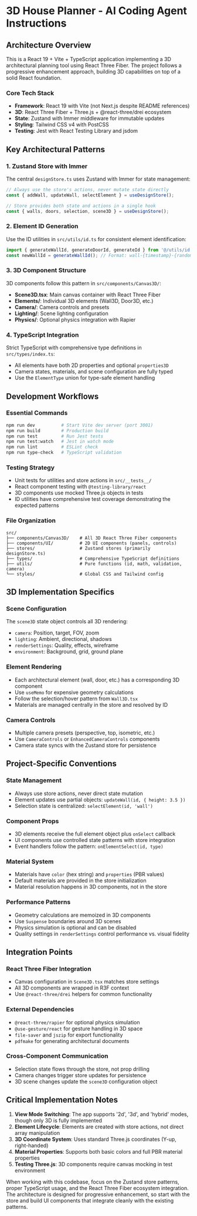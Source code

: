 # 3D House Planner - AI Coding Agent Instructions

## Architecture Overview

This is a React 19 + Vite + TypeScript application implementing a 3D architectural planning tool using React Three Fiber. The project follows a progressive enhancement approach, building 3D capabilities on top of a solid React foundation.

### Core Tech Stack
- **Framework**: React 19 with Vite (not Next.js despite README references)
- **3D**: React Three Fiber + Three.js + @react-three/drei ecosystem
- **State**: Zustand with Immer middleware for immutable updates
- **Styling**: Tailwind CSS v4 with PostCSS
- **Testing**: Jest with React Testing Library and jsdom

## Key Architectural Patterns

### 1. Zustand Store with Immer
The central `designStore.ts` uses Zustand with Immer for state management:
```typescript
// Always use the store's actions, never mutate state directly
const { addWall, updateWall, selectElement } = useDesignStore();

// Store provides both state and actions in a single hook
const { walls, doors, selection, scene3D } = useDesignStore();
```

### 2. Element ID Generation
Use the ID utilities in `src/utils/id.ts` for consistent element identification:
```typescript
import { generateWallId, generateDoorId, generateId } from '@/utils/id';
const newWallId = generateWallId(); // Format: wall-{timestamp}-{random}
```

### 3. 3D Component Structure
3D components follow this pattern in `src/components/Canvas3D/`:
- **Scene3D.tsx**: Main canvas container with React Three Fiber
- **Elements/**: Individual 3D elements (Wall3D, Door3D, etc.)
- **Camera/**: Camera controls and presets
- **Lighting/**: Scene lighting configuration
- **Physics/**: Optional physics integration with Rapier

### 4. TypeScript Integration
Strict TypeScript with comprehensive type definitions in `src/types/index.ts`:
- All elements have both 2D properties and optional `properties3D`
- Camera states, materials, and scene configuration are fully typed
- Use the `ElementType` union for type-safe element handling

## Development Workflows

### Essential Commands
```bash
npm run dev          # Start Vite dev server (port 3001)
npm run build        # Production build
npm run test         # Run Jest tests
npm run test:watch   # Jest in watch mode
npm run lint         # ESLint check
npm run type-check   # TypeScript validation
```

### Testing Strategy
- Unit tests for utilities and store actions in `src/__tests__/`
- React component testing with `@testing-library/react`
- 3D components use mocked Three.js objects in tests
- ID utilities have comprehensive test coverage demonstrating the expected patterns

### File Organization
```
src/
├── components/Canvas3D/    # All 3D React Three Fiber components
├── components/UI/          # 2D UI components (panels, controls)
├── stores/                 # Zustand stores (primarily designStore.ts)
├── types/                  # Comprehensive TypeScript definitions
├── utils/                  # Pure functions (id, math, validation, camera)
└── styles/                 # Global CSS and Tailwind config
```

## 3D Implementation Specifics

### Scene Configuration
The `scene3D` state object controls all 3D rendering:
- `camera`: Position, target, FOV, zoom
- `lighting`: Ambient, directional, shadows
- `renderSettings`: Quality, effects, wireframe
- `environment`: Background, grid, ground plane

### Element Rendering
- Each architectural element (wall, door, etc.) has a corresponding 3D component
- Use `useMemo` for expensive geometry calculations
- Follow the selection/hover pattern from `Wall3D.tsx`
- Materials are managed centrally in the store and resolved by ID

### Camera Controls
- Multiple camera presets (perspective, top, isometric, etc.)
- Use `CameraControls` or `EnhancedCameraControls` components
- Camera state syncs with the Zustand store for persistence

## Project-Specific Conventions

### State Management
- Always use store actions, never direct state mutation
- Element updates use partial objects: `updateWall(id, { height: 3.5 })`
- Selection state is centralized: `selectElement(id, 'wall')`

### Component Props
- 3D elements receive the full element object plus `onSelect` callback
- UI components use controlled state patterns with store integration
- Event handlers follow the pattern: `onElementSelect(id, type)`

### Material System
- Materials have `color` (hex string) and `properties` (PBR values)
- Default materials are provided in the store initialization
- Material resolution happens in 3D components, not in the store

### Performance Patterns
- Geometry calculations are memoized in 3D components
- Use `Suspense` boundaries around 3D scenes
- Physics simulation is optional and can be disabled
- Quality settings in `renderSettings` control performance vs. visual fidelity

## Integration Points

### React Three Fiber Integration
- Canvas configuration in `Scene3D.tsx` matches store settings
- All 3D components are wrapped in R3F context
- Use `@react-three/drei` helpers for common functionality

### External Dependencies
- `@react-three/rapier` for optional physics simulation
- `@use-gesture/react` for gesture handling in 3D space
- `file-saver` and `jszip` for export functionality
- `pdfmake` for generating architectural documents

### Cross-Component Communication
- Selection state flows through the store, not prop drilling
- Camera changes trigger store updates for persistence
- 3D scene changes update the `scene3D` configuration object

## Critical Implementation Notes

1. **View Mode Switching**: The app supports '2d', '3d', and 'hybrid' modes, though only 3D is fully implemented
2. **Element Lifecycle**: Elements are created with store actions, not direct array manipulation
3. **3D Coordinate System**: Uses standard Three.js coordinates (Y-up, right-handed)
4. **Material Properties**: Supports both basic colors and full PBR material properties
5. **Testing Three.js**: 3D components require canvas mocking in test environment

When working with this codebase, focus on the Zustand store patterns, proper TypeScript usage, and the React Three Fiber ecosystem integration. The architecture is designed for progressive enhancement, so start with the store and build UI components that integrate cleanly with the existing patterns.
